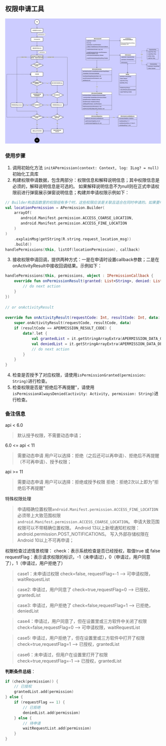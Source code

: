 ## 权限申请工具

![权限申请流程图和类图](../../images/APermission类图和流程图.png)

### 使用步骤

1. 调用初始化方法 `initAPermission(context: Context, log: ILog? = null)` 初始化工具库
2. 构建权限申请数据，包含两部分：权限信息和解释说明信息；其中权限信息是必须的，解释说明信息是可选的。
   如果解释说明信息不为null则在正式申请权限前进行弹窗展示弹窗说明信息；构建并申请权限示例如下：

```kotlin 
// Builder构造函数里的权限组有多个时，这些权限应该是关联且适合在同时申请的。如果要申请多个不相关联的权限，请区分多个APermission构建权限数据。
val locationPermission = APermission.Builder(
    arrayOf(
       android.Manifest.permission.ACCESS_COARSE_LOCATION,
       android.Manifest.permission.ACCESS_FINE_LOCATION
    )
)
    .explainMsg(getString(R.string.request_location_msg))
    .build()
handlePermissions(this, listOf(locationPermission), callback)
```

3. 接收权限申请回调，提供两种方式：一是在申请时设置callback参数；二是在onActivityResult中接收回调结果。示例如下：

```kotlin
handlePermissions(this, permissions, object : IPermissionCallback {
    override fun onPermissionResult(granted: List<String>, denied: List<String>) {
        // do next action
    }
})

// or onActivityResult

override fun onActivityResult(requestCode: Int, resultCode: Int, data: Intent?) {
    super.onActivityResult(requestCode, resultCode, data)
    if (resultCode == APERMISSION_RESULT_CODE) {
        data?.let {
            val grantedList = it.getStringArrayExtra(APERMISSION_DATA_GRANTED)
            val deniedList = it.getStringArrayExtra(APERMISSION_DATA_DENIED)
            // do next action
        }
    }
}
```

4. 检查是否授予了对应权限，请使用`isPermissionGranted(permission: String)`进行检查。
5. 检查权限是否是"拒绝后不再提醒"，请使用`isPermissionAlwaysDenied(activity: Activity, permission: String)`进行检查。

### 备注信息
api < 6.0
> 默认授予权限，不需要动态申请；

6.0 <= api < 11
> 需要动态申请
> 用户可以选择：拒绝（之后还可以再申请）、拒绝后不再提醒（不可再申请）、授予权限；

api >= 11
> 需要动态申请
> 用户可以选择：拒绝或授予权限
> 拒绝：拒绝2次以上即为"拒绝后不再提醒"

特殊权限处理
> 申请精确位置权限`android.Manifest.permission.ACCESS_FINE_LOCATION`
> 必须带上大致范围权限`android.Manifest.permission.ACCESS_COARSE_LOCATION`。
> 申请大致范围权限可以不带精确位置权限。
> Android 13以上新增通知栏权限：android.permission.POST_NOTIFICATIONS。
> 写入外部存储权限在Android 10以上不可再申请；

权限检查过滤情景梳理：
check：表示系统检查是否已经授权，取值true 或 false
requestFlag：表示请求权限的标识，-1（未申请过），0（申请过，用户同意了），1（申请过，用户拒绝了）

> case1：未申请过权限
> check=false, requestFlag=-1 --> 可申请权限，waitRequestList

> case2: 申请过，用户同意了
> check=true,requestFlag=0 --> 已授权，grantedList

> case3: 申请过，用户拒绝了
> check=false,requestFlag=1 --> 已拒绝，deniedList

> case4：申请过，用户同意了，但在设置里或三方软件中关闭了权限
> check=false,requestFlag=0 --> 可申请权限，waitRequestList

> case5: 申请过，用户拒绝了，但在设置里或三方软件中打开了权限
> check=true,requestFlag=1 --> 已授权，grantedList

> case6：未申请过，但用户在设置里打开了权限
> check=true,requestFlag=-1 --> 已授权，grantedList

**判断条件总结**：

```kotlin
if (check(permission)) {
    // 已授权
    grantedList.add(permission)
} else {
    if (requestFlag == 1) {
        // 已拒绝
        deniedList.add(permission)
    } else {
        // 待申请
        waitRequestList.add(permission)
    }
}
```

 

